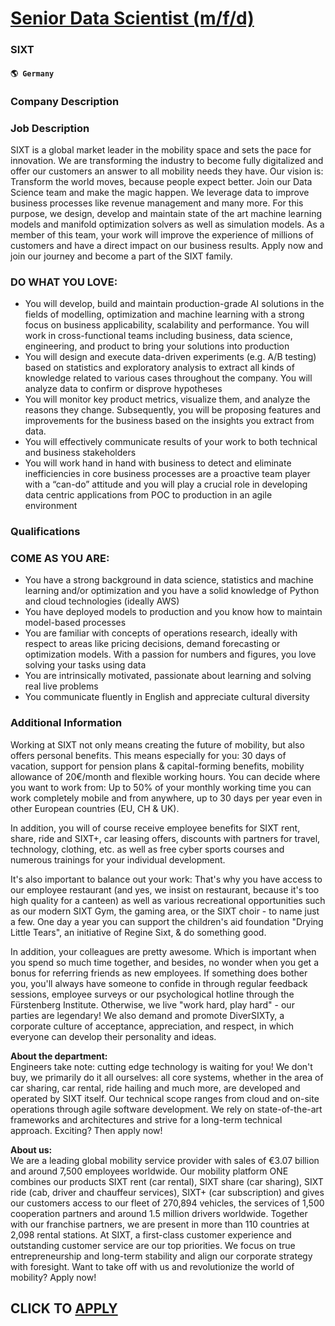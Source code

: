 # [Senior Data Scientist (m/f/d)](https://www.remotewlb.com/apply/senior-data-scientist-m-f-d-61930)  
### SIXT  
#### `🌎 Germany`  

### Company Description

### Job Description

SIXT is a global market leader in the mobility space and sets the pace for innovation. We are transforming the industry to become fully digitalized and offer our customers an answer to all mobility needs they have. Our vision is: Transform the world moves, because people expect better. Join our Data Science team and make the magic happen. We leverage data to improve business processes like revenue management and many more. For this purpose, we design, develop and maintain state of the art machine learning models and manifold optimization solvers as well as simulation models. As a member of this team, your work will improve the experience of millions of customers and have a direct impact on our business results. Apply now and join our journey and become a part of the SIXT family.

### DO WHAT YOU LOVE:

  * You will develop, build and maintain production-grade AI solutions in the fields of modelling, optimization and machine learning with a strong focus on business applicability, scalability and performance. You will work in cross-functional teams including business, data science, engineering, and product to bring your solutions into production 
  * You will design and execute data-driven experiments (e.g. A/B testing) based on statistics and exploratory analysis to extract all kinds of knowledge related to various cases throughout the company. You will analyze data to confirm or disprove hypotheses
  * You will monitor key product metrics, visualize them, and analyze the reasons they change. Subsequently, you will be proposing features and improvements for the business based on the insights you extract from data.
  * You will effectively communicate results of your work to both technical and business stakeholders
  * You will work hand in hand with business to detect and eliminate inefficiencies in core business processes are a proactive team player with a “can-do” attitude and you will play a crucial role in developing data centric applications from POC to production in an agile environment

### Qualifications

### COME AS YOU ARE:

  * You have a strong background in data science, statistics and machine learning and/or optimization and you have a solid knowledge of Python and cloud technologies (ideally AWS)
  * You have deployed models to production and you know how to maintain model-based processes
  * You are familiar with concepts of operations research, ideally with respect to areas like pricing decisions, demand forecasting or optimization models. With a passion for numbers and figures, you love solving your tasks using data
  * You are intrinsically motivated, passionate about learning and solving real live problems
  * You communicate fluently in English and appreciate cultural diversity

### Additional Information

Working at SIXT not only means creating the future of mobility, but also offers personal benefits. This means especially for you: 30 days of vacation, support for pension plans & capital-forming benefits, mobility allowance of 20€/month and flexible working hours. You can decide where you want to work from: Up to 50% of your monthly working time you can work completely mobile and from anywhere, up to 30 days per year even in other European countries (EU, CH & UK).

In addition, you will of course receive employee benefits for SIXT rent, share, ride and SIXT+, car leasing offers, discounts with partners for travel, technology, clothing, etc. as well as free cyber sports courses and numerous trainings for your individual development.

It's also important to balance out your work: That's why you have access to our employee restaurant (and yes, we insist on restaurant, because it's too high quality for a canteen) as well as various recreational opportunities such as our modern SIXT Gym, the gaming area, or the SIXT choir - to name just a few. One day a year you can support the children's aid foundation "Drying Little Tears", an initiative of Regine Sixt, & do something good.

In addition, your colleagues are pretty awesome. Which is important when you spend so much time together, and besides, no wonder when you get a bonus for referring friends as new employees. If something does bother you, you'll always have someone to confide in through regular feedback sessions, employee surveys or our psychological hotline through the Fürstenberg Institute. Otherwise, we live "work hard, play hard" - our parties are legendary! We also demand and promote DiverSIXTy, a corporate culture of acceptance, appreciation, and respect, in which everyone can develop their personality and ideas.

**About the department:**  
Engineers take note: cutting edge technology is waiting for you! We don't buy, we primarily do it all ourselves: all core systems, whether in the area of car sharing, car rental, ride hailing and much more, are developed and operated by SIXT itself. Our technical scope ranges from cloud and on-site operations through agile software development. We rely on state-of-the-art frameworks and architectures and strive for a long-term technical approach. Exciting? Then apply now!

 **About us:**  
We are a leading global mobility service provider with sales of €3.07 billion and around 7,500 employees worldwide. Our mobility platform ONE combines our products SIXT rent (car rental), SIXT share (car sharing), SIXT ride (cab, driver and chauffeur services), SIXT+ (car subscription) and gives our customers access to our fleet of 270,894 vehicles, the services of 1,500 cooperation partners and around 1.5 million drivers worldwide. Together with our franchise partners, we are present in more than 110 countries at 2,098 rental stations. At SIXT, a first-class customer experience and outstanding customer service are our top priorities. We focus on true entrepreneurship and long-term stability and align our corporate strategy with foresight. Want to take off with us and revolutionize the world of mobility? Apply now!

  
## CLICK TO [APPLY](https://www.remotewlb.com/apply/senior-data-scientist-m-f-d-61930)

